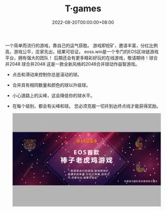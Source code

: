 ﻿---
title: "T·games"
description: "一个简单而流行的游戏，用你自己的方式获胜"
date: 2022-08-20T00:00:00+08:00
lastmod: 2022-08-20T00:00:00+08:00
draft: false
authors: ["boogArno"]
featuredImage: "t-games-1.png"
tags: ["Gambling","T·games"]
categories: ["nfts"]
nfts: ["Gambling"]
blockchain: "EOS"
website: "https://dappradar.com/"
twitter: "https://twitter.com/T_____games"
discord: ""
telegram: ""
github: ""
youtube: ""
twitch: ""
facebook: ""
instagram: ""
reddit: ""
medium: ""
steam: ""
gitbook: ""
googleplay: ""
appstore: ""
status: "Live"
weight: 
lightgallery: true
toc: true
pinned: false
recommend: false
recommend1: false
---
一个简单而流行的游戏，靠自己的运气获胜。 游戏即挖矿，邀请丰富，分红比例高，游戏公平，庄家先出，结果可验证。 eoss.win是一个专门的EOS区块链游戏平台，拥有强大的团队！ 后期还会有更多精彩好玩的在线游戏，敬请期待！球合并2048
球合并2048
这是一款全新风格的2048合并球动作益智游戏。

- 点击和滑动来控制你总是滚动的球。

- 合并具有相同数量和颜色的球以升级球。

- 小心道路上的尖峰，这会降低你的球水平。

- 在每个级别，都会有尖峰和球。 您必须克服一切并到达终点线才能获得奖励。

  ![tgames-dapp-gambling-eos-image1_726ab8b77e3e40d4066dd0f458521e5b](tgames-dapp-gambling-eos-image1_726ab8b77e3e40d4066dd0f458521e5b.png)